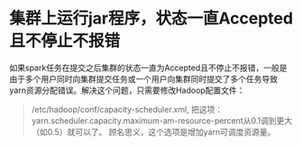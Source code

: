 # 集群上运行jar程序，状态一直Accepted且不停止不报错

如果spark任务在提交之后集群的状态一直为Accepted且不停止不报错，一般是由于多个用户同时向集群提交任务或一个用户向集群同时提交了多个任务导致yarn资源分配错误。解决这个问题，只需要修改Hadoop配置文件：
> /etc/hadoop/conf/capacity-scheduler.xml,
把这项：
> yarn.scheduler.capacity.maximum-am-resource-percent从0.1调到更大（如0.5）就可以了。
顾名思义，这个选项是增加yarn可调度资源量。
